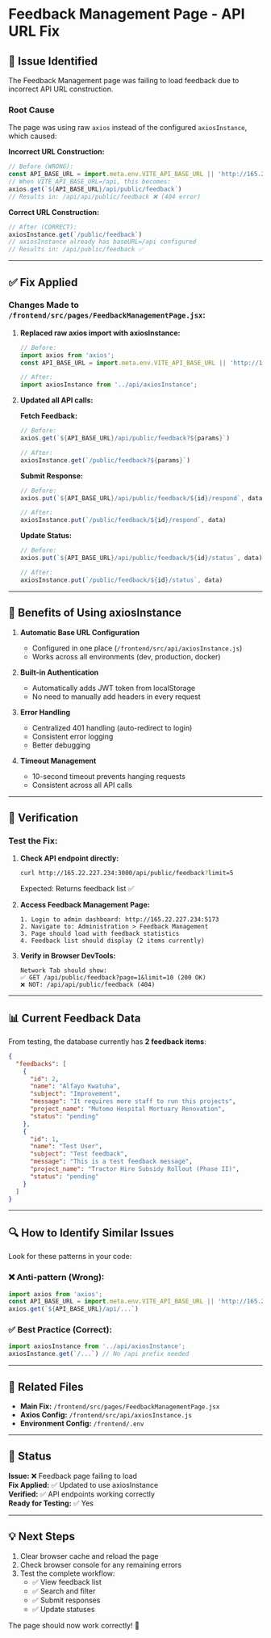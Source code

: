 # Feedback Management Page - API URL Fix

## 🐛 Issue Identified

The Feedback Management page was failing to load feedback due to incorrect API URL construction.

### Root Cause

The page was using raw `axios` instead of the configured `axiosInstance`, which caused:

**Incorrect URL Construction:**
```javascript
// Before (WRONG):
const API_BASE_URL = import.meta.env.VITE_API_BASE_URL || 'http://165.22.227.234:3000';
// When VITE_API_BASE_URL=/api, this becomes:
axios.get(`${API_BASE_URL}/api/public/feedback`) 
// Results in: /api/api/public/feedback ❌ (404 error)
```

**Correct URL Construction:**
```javascript
// After (CORRECT):
axiosInstance.get(`/public/feedback`)
// axiosInstance already has baseURL=/api configured
// Results in: /api/public/feedback ✅
```

---

## ✅ Fix Applied

### Changes Made to `/frontend/src/pages/FeedbackManagementPage.jsx`:

1. **Replaced raw axios import with axiosInstance:**
   ```javascript
   // Before:
   import axios from 'axios';
   const API_BASE_URL = import.meta.env.VITE_API_BASE_URL || 'http://165.22.227.234:3000';
   
   // After:
   import axiosInstance from '../api/axiosInstance';
   ```

2. **Updated all API calls:**
   
   **Fetch Feedback:**
   ```javascript
   // Before:
   axios.get(`${API_BASE_URL}/api/public/feedback?${params}`)
   
   // After:
   axiosInstance.get(`/public/feedback?${params}`)
   ```
   
   **Submit Response:**
   ```javascript
   // Before:
   axios.put(`${API_BASE_URL}/api/public/feedback/${id}/respond`, data)
   
   // After:
   axiosInstance.put(`/public/feedback/${id}/respond`, data)
   ```
   
   **Update Status:**
   ```javascript
   // Before:
   axios.put(`${API_BASE_URL}/api/public/feedback/${id}/status`, data)
   
   // After:
   axiosInstance.put(`/public/feedback/${id}/status`, data)
   ```

---

## 🎯 Benefits of Using axiosInstance

1. **Automatic Base URL Configuration**
   - Configured in one place (`/frontend/src/api/axiosInstance.js`)
   - Works across all environments (dev, production, docker)

2. **Built-in Authentication**
   - Automatically adds JWT token from localStorage
   - No need to manually add headers in every request

3. **Error Handling**
   - Centralized 401 handling (auto-redirect to login)
   - Consistent error logging
   - Better debugging

4. **Timeout Management**
   - 10-second timeout prevents hanging requests
   - Consistent across all API calls

---

## 🧪 Verification

### Test the Fix:

1. **Check API endpoint directly:**
   ```bash
   curl http://165.22.227.234:3000/api/public/feedback?limit=5
   ```
   Expected: Returns feedback list ✅

2. **Access Feedback Management Page:**
   ```
   1. Login to admin dashboard: http://165.22.227.234:5173
   2. Navigate to: Administration > Feedback Management
   3. Page should load with feedback statistics
   4. Feedback list should display (2 items currently)
   ```

3. **Verify in Browser DevTools:**
   ```
   Network Tab should show:
   ✅ GET /api/public/feedback?page=1&limit=10 (200 OK)
   ❌ NOT: /api/api/public/feedback (404)
   ```

---

## 📊 Current Feedback Data

From testing, the database currently has **2 feedback items**:

```json
{
  "feedbacks": [
    {
      "id": 2,
      "name": "Alfayo Kwatuha",
      "subject": "Improvement",
      "message": "It requires more staff to run this projects",
      "project_name": "Mutomo Hospital Mortuary Renovation",
      "status": "pending"
    },
    {
      "id": 1,
      "name": "Test User",
      "subject": "Test feedback",
      "message": "This is a test feedback message",
      "project_name": "Tractor Hire Subsidy Rollout (Phase II)",
      "status": "pending"
    }
  ]
}
```

---

## 🔍 How to Identify Similar Issues

Look for these patterns in your code:

### ❌ Anti-pattern (Wrong):
```javascript
import axios from 'axios';
const API_BASE_URL = import.meta.env.VITE_API_BASE_URL || 'http://165.22.227.234:3000';
axios.get(`${API_BASE_URL}/api/...`)
```

### ✅ Best Practice (Correct):
```javascript
import axiosInstance from '../api/axiosInstance';
axiosInstance.get(`/...`) // No /api prefix needed
```

---

## 📝 Related Files

- **Main Fix:** `/frontend/src/pages/FeedbackManagementPage.jsx`
- **Axios Config:** `/frontend/src/api/axiosInstance.js`
- **Environment Config:** `/frontend/.env`

---

## 🚀 Status

**Issue:** ❌ Feedback page failing to load  
**Fix Applied:** ✅ Updated to use axiosInstance  
**Verified:** ✅ API endpoints working correctly  
**Ready for Testing:** ✅ Yes

---

## 💡 Next Steps

1. Clear browser cache and reload the page
2. Check browser console for any remaining errors
3. Test the complete workflow:
   - ✅ View feedback list
   - ✅ Search and filter
   - ✅ Submit responses
   - ✅ Update statuses

The page should now work correctly! 🎉


